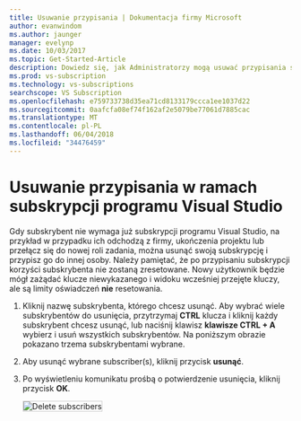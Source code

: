 ```yaml
---
title: Usuwanie przypisania | Dokumentacja firmy Microsoft
author: evanwindom
ms.author: jaunger
manager: evelynp
ms.date: 10/03/2017
ms.topic: Get-Started-Article
description: Dowiedz się, jak Administratorzy mogą usuwać przypisania subskrypcji
ms.prod: vs-subscription
ms.technology: vs-subscriptions
searchscope: VS Subscription
ms.openlocfilehash: e759733738d35ea71cd8133179ccca1ee1037d22
ms.sourcegitcommit: 0aafcfa08ef74f162af2e5079be77061d7885cac
ms.translationtype: MT
ms.contentlocale: pl-PL
ms.lasthandoff: 06/04/2018
ms.locfileid: "34476459"
---
```

# <a name="deleting-assignments-in-visual-studio-subscriptions"></a>Usuwanie przypisania w ramach subskrypcji programu Visual Studio

Gdy subskrybent nie wymaga już subskrypcji programu Visual Studio, na przykład w przypadku ich odchodzą z firmy, ukończenia projektu lub przełącz się do nowej roli zadania, można usunąć swoją subskrypcję i przypisz go do innej osoby. Należy pamiętać, że po przypisaniu subskrypcji korzyści subskrybenta nie zostaną zresetowane.  Nowy użytkownik będzie mógł zażądać klucze niewykazanego i widoku wcześniej przejęte kluczy, ale są limity oświadczeń **nie** resetowania. 
1.  Kliknij nazwę subskrybenta, którego chcesz usunąć. Aby wybrać wiele subskrybentów do usunięcia, przytrzymaj **CTRL** klucza i kliknij każdy subskrybent chcesz usunąć, lub naciśnij klawisz **klawisze CTRL + A** wybierz i usuń wszystkich subskrybentów. Na poniższym obrazie pokazano trzema subskrybentami wybrane.
2.  Aby usunąć wybrane subscriber(s), kliknij przycisk **usunąć**. 
3.  Po wyświetleniu komunikatu prośbą o potwierdzenie usunięcia, kliknij przycisk **OK**. 

    <img alt="Delete subscribers" src="_img\delete-license\delete-subscribers.png" style="border: 1px solid #CCCCCC" />